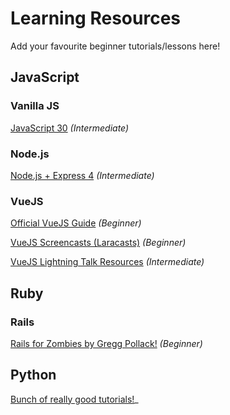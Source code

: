 # Learning Resources
Add your favourite beginner tutorials/lessons here!

## JavaScript

### Vanilla JS
[JavaScript 30](https://javascript30.com/) _(Intermediate)_

### Node.js
[Node.js + Express 4](https://scotch.io/tutorials/build-a-restful-api-using-node-and-express-4) _(Intermediate)_

### VueJS
[Official VueJS Guide](https://vuejs.org/v2/guide/) _(Beginner)_

[VueJS Screencasts (Laracasts)](https://laracasts.com/series/learn-vue-2-step-by-step) _(Beginner)_

[VueJS Lightning Talk Resources](https://github.com/corbin737/vuejs-lightning-talk) _(Intermediate)_

## Ruby

### Rails
[Rails for Zombies by Gregg Pollack!](https://www.codeschool.com/courses/rails-for-zombies-redux) _(Beginner)_


## Python
[Bunch of really good tutorials!](https://pythonprogramming.net)_
